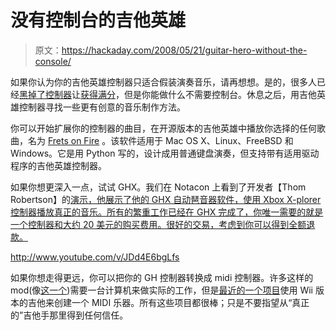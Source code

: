 # 没有控制台的吉他英雄

> 原文：<https://hackaday.com/2008/05/21/guitar-hero-without-the-console/>

如果你认为你的吉他英雄控制器只适合假装演奏音乐，请再想想。是的，很多人已经[黑掉了控制器](http://www.autoguitarhero.com/)让[获得满分](http://slashbot.wordpress.com/)，但是你能做什么不需要控制台。休息之后，用吉他英雄控制器寻找一些更有创意的音乐制作方法。

你可以开始扩展你的控制器的曲目，在开源版本的吉他英雄中播放你选择的任何歌曲，名为 [Frets on Fire](http://fretsonfire.sourceforge.net/) 。该软件适用于 Mac OS X、Linux、FreeBSD 和 Windows。它是用 Python 写的，设计成用普通键盘演奏，但支持带有适用驱动程序的吉他英雄控制器。

如果你想更深入一点，试试 GHX。我们在 Notacon 上看到了开发者【Thom Robertson】的[演示，他展示了他的 GHX 自动琶音器软件，使用 Xbox X-plorer 控制器播放真正的音乐。所有的繁重工作已经在 GHX 完成了，你唯一需要的就是一个控制器和大约 20 美元的购买费用。很好的交易，考虑到你可以得到全额退款。](http://www.hackaday.com/2008/04/06/notacon-2008-circuit-bending-intro/)

<http://www.youtube.com/v/JDd4E6bgLfs>

  
如果你想走得更远，你可以把你的 GH 控制器转换成 midi 控制器。许多这样的 mod(像[这一个](http://hackedgadgets.com/2007/12/18/wii-guitar-hero-hack/))需要一台计算机来做实际的工作，但是[最近的一个项目](http://slapyak.wordpress.com/guitar-hero-midi-controller/)使用 Wii 版本的吉他来创建一个 MIDI 乐器。所有这些项目都很棒；只是不要指望从“真正的”吉他手那里得到任何信任。